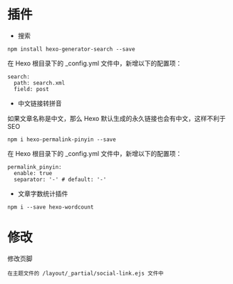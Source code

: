 # 插件

- 搜索

```$xslt
npm install hexo-generator-search --save
```

在 Hexo 根目录下的 _config.yml 文件中，新增以下的配置项：
```$xslt
search:
  path: search.xml
  field: post
```

- 中文链接转拼音

如果文章名称是中文，那么 Hexo 默认生成的永久链接也会有中文，这样不利于 SEO
```$xslt
npm i hexo-permalink-pinyin --save
```

在 Hexo 根目录下的 _config.yml 文件中，新增以下的配置项：
```$xslt
permalink_pinyin:
  enable: true
  separator: '-' # default: '-'
```

- 文章字数统计插件

```$xslt
npm i --save hexo-wordcount
```

# 修改

修改页脚
```$xslt
在主题文件的 /layout/_partial/social-link.ejs 文件中
```

